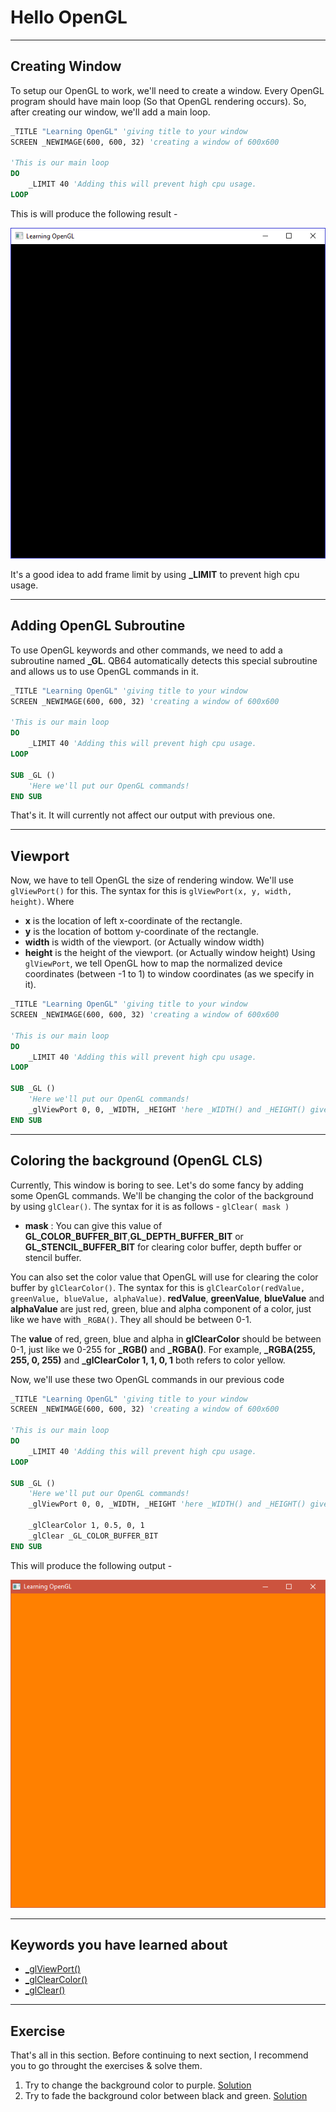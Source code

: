 # Hello OpenGL
***
## Creating Window
To setup our OpenGL to work, we'll need to create a window. Every OpenGL program should have main loop (So that OpenGL rendering occurs). So, after creating
our window, we'll add a main loop.
```vb
_TITLE "Learning OpenGL" 'giving title to your window
SCREEN _NEWIMAGE(600, 600, 32) 'creating a window of 600x600

'This is our main loop
DO
    _LIMIT 40 'Adding this will prevent high cpu usage.
LOOP
```
This is will produce the following result - 

![OpenGL First Window Created](https://raw.githubusercontent.com/AshishKingdom/OpenGL-Tutorials/gh-pages/images/hello-opengl/first_window.png)

<div class="hint-box">
It's a good idea to add frame limit by using <b>_LIMIT</b> to prevent high cpu usage.
</div>

***

## Adding OpenGL Subroutine
To use OpenGL keywords and other commands, we need to add a subroutine named **\_GL**. QB64 automatically detects this special subroutine and allows us to use OpenGL commands in it.
```vb
_TITLE "Learning OpenGL" 'giving title to your window
SCREEN _NEWIMAGE(600, 600, 32) 'creating a window of 600x600

'This is our main loop
DO
    _LIMIT 40 'Adding this will prevent high cpu usage.
LOOP

SUB _GL ()
    'Here we'll put our OpenGL commands!
END SUB
```
That's it. It will currently not affect our output with previous one.

***

## Viewport
Now, we have to tell OpenGL the size of rendering window. We'll use `glViewPort()` for this. The syntax for this is
`glViewPort(x, y, width, height)`. Where 
- **x** is the location of left x-coordinate of the rectangle.
- **y** is the location of bottom y-coordinate of the rectangle.
- **width** is width of the viewport. (or Actually window width)
- **height** is the height of the viewport. (or Actually window height)
Using `glViewPort`, we tell OpenGL how to map the normalized device coordinates (between -1 to 1) to window coordinates (as we specify in it).

```vb
_TITLE "Learning OpenGL" 'giving title to your window
SCREEN _NEWIMAGE(600, 600, 32) 'creating a window of 600x600

'This is our main loop
DO
    _LIMIT 40 'Adding this will prevent high cpu usage.
LOOP

SUB _GL ()
    'Here we'll put our OpenGL commands!
    _glViewPort 0, 0, _WIDTH, _HEIGHT 'here _WIDTH() and _HEIGHT() gives the width and height of our window.
END SUB
```

***

## Coloring the background (OpenGL CLS)
Currently, This window is boring to see. Let's do some fancy by adding some OpenGL commands.
We'll be changing the color of the background by using `glClear()`. The syntax for it is as follows -
`glClear( mask )`
- **mask** : You can give this value of **GL_COLOR_BUFFER_BIT**,**GL_DEPTH_BUFFER_BIT** or **GL_STENCIL_BUFFER_BIT** for clearing color buffer, depth buffer or stencil buffer.

You can also set the color value that OpenGL will use for clearing the color buffer by `glClearColor()`. The syntax for this is `glClearColor(redValue, greenValue, blueValue, alphaValue)`.
**redValue**, **greenValue**, **blueValue** and **alphaValue** are just red, green, blue and alpha component of a color, just like we have with `_RGBA()`. They all should be between 0-1.

<div class="hint-box">
    The <b>value</b> of red, green, blue and alpha in <b>glClearColor</b> should be between 0-1, just like we 0-255 for <b>_RGB()</b> and <b>_RGBA()</b>. For example, <b>_RGBA(255, 255, 0, 255)</b> and <b>_glClearColor 1, 1, 0, 1</b> both refers to color yellow.
</div>


Now, we'll use these two OpenGL commands in our previous code
```vb
_TITLE "Learning OpenGL" 'giving title to your window
SCREEN _NEWIMAGE(600, 600, 32) 'creating a window of 600x600

'This is our main loop
DO
    _LIMIT 40 'Adding this will prevent high cpu usage.
LOOP

SUB _GL ()
    'Here we'll put our OpenGL commands!
    _glViewPort 0, 0, _WIDTH, _HEIGHT 'here _WIDTH() and _HEIGHT() gives the width and height of our window.
    
    _glClearColor 1, 0.5, 0, 1
    _glClear _GL_COLOR_BUFFER_BIT
END SUB
```
This will produce the following output -

![Yellow colored window with glClear()](https://raw.githubusercontent.com/AshishKingdom/OpenGL-Tutorials/gh-pages/images/hello-opengl/window_after_glClear.png)

***

## Keywords you have learned about
- [\_glViewPort()](https://www.khronos.org/registry/OpenGL-Refpages/es2.0/xhtml/glViewport.xml)
- [\_glClearColor()](https://www.khronos.org/registry/OpenGL-Refpages/es2.0/xhtml/glClearColor.xml)
- [\_glClear()](https://www.khronos.org/registry/OpenGL-Refpages/gl2.1/xhtml/glClear.xml)

***

## Exercise
That's all in this section. Before continuing to next section, I recommend you to go throught the exercises & solve them.
1. Try to change the background color to purple. [Solution](https://ashishkingdom.github.io/OpenGL-Tutorials/hello-opengl/solution-1/)
2. Try to fade the background color between black and green. [Solution](https://ashishkingdom.github.io/OpenGL-Tutorials/hello-opengl/solution-2/)
